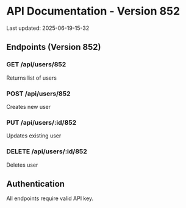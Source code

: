# API Documentation - Version 852
Last updated: 2025-06-19-15-32

## Endpoints (Version 852)

### GET /api/users/852
Returns list of users

### POST /api/users/852
Creates new user

### PUT /api/users/:id/852
Updates existing user

### DELETE /api/users/:id/852
Deletes user

## Authentication
All endpoints require valid API key.
